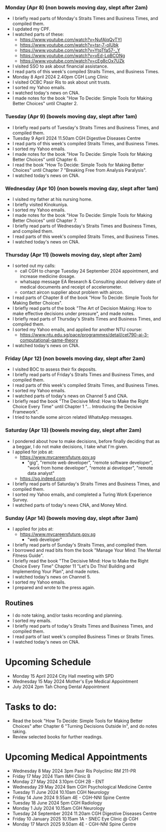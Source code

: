 ### Monday (Apr 8) (non bowels moving day, slept after 2am)
- I briefly read parts of Monday's Straits Times and Business Times, and compiled them.
- I updated my CPF.
- I watched parts of these:
    - https://www.youtube.com/watch?v=NufAlqQvTYI
    - https://www.youtube.com/watch?v=tsr-7-oIUbk
    - https://www.youtube.com/watch?v=YtqTfa57-_Y
    - https://www.youtube.com/watch?v=vEd-LqBCONg
    - https://www.youtube.com/watch?v=cEg8cOx7UZk
- I visited SSO to ask about financial assistance.
- I read parts of this week's compiled Straits Times, and Business Times.
- Monday 8 April 2024 2.40pm CGH Lung Clinic
- I visited OCBC Pasir Ris to ask about unit trusts.
- I sorted my Yahoo emails.
- I watched today's news on CNA.
- I made notes for the book "How To Decide: Simple Tools for Making Better Choices" until Chapter 2.

### Tuesday (Apr 9) (bowels moving day, slept after 1am)
- I briefly read parts of Tuesday's Straits Times and Business Times, and compiled them.
- Tuesday 9 April 2024 11.50am CGH Digestive Diseases Centre
- I read parts of this week's compiled Straits Times, and Business Times.
- I sorted my Yahoo emails.
- I made notes for the book "How To Decide: Simple Tools for Making Better Choices" until Chapter 6.
- I read the book "How To Decide: Simple Tools for Making Better Choices" until Chapter 7 "Breaking Free from Analysis Paralysis".
- I watched today's news on CNA.

### Wednesday (Apr 10) (non bowels moving day, slept after 1am)
- I visited my father at his nursing home.
- I briefly visited Kinokuniya.
- I sorted my Yahoo emails.
- I made notes for the book "How To Decide: Simple Tools for Making Better Choices" until Chapter 7.
- I briefly read parts of Wednesday's Straits Times and Business Times, and compiled them.
- I read parts of this week's compiled Straits Times, and Business Times.
- I watched today's news on CNA.

### Thursday (Apr 11) (bowels moving day, slept after 2am)
- I sorted out my calls:
    - call CGH to change Tuesday 24 September 2024 appointment, and increase medicine dosage.
    - whatsapp message EA Research & Consulting about delivery date of medical documents and receipt of accelerometer.
    - contact aircon supplier about problem with aircon.
- I read parts of Chapter 8 of the book "How To Decide: Simple Tools for Making Better Choices".
- I briefly read parts of the book "The Art of Decision Making: How to make effective decisions under pressure", and made notes.
- I briefly read parts of Thursday's Straits Times and Business Times, and compiled them.
- I sorted my Yahoo emails, and applied for another NTU course:
    - https://www.ntu.edu.sg/pace/programmes/detail/cet790-ai-3-computational-game-theory
- I watched today's news on CNA.

### Friday (Apr 12) (non bowels moving day, slept after 2am)
- I visited BOC to assess their fix deposits.
- I briefly read parts of Friday's Straits Times and Business Times, and compiled them.
- I read parts of this week's compiled Straits Times, and Business Times.
- I sorted my Yahoo emails.
- I watched parts of today's news on Channel 5 and CNA.
- I briefly read the book "The Decisive Mind: How to Make the Right Choice Every Time" until Chapter 1 "... Introducing the Decisive Framework".
- I tried to handle some aircon related WhatsApp messages.

### Saturday (Apr 13) (bowels moving day, slept after 2am)
- I pondered about how to make decisions, before finally deciding that as a beggar, I do not make decisions, I take what I'm given.
- I applied for jobs at:
    - https://www.mycareersfuture.gov.sg
        - "gig", "remote web developer", "remote software developer", "work from home developer", "remote ai developer", "remote data analyst"
    - https://sg.indeed.com
- I briefly read parts of Saturday's Straits Times and Business Times, and compiled them.
- I sorted my Yahoo emails, and completed a Turing Work Experience Survey.
- I watched parts of today's news CNA, and Money Mind.

### Sunday (Apr 14) (bowels moving day, slept after 3am)
- I applied for jobs at:
    - https://www.mycareersfuture.gov.sg
        - "web developer"
- I briefly read parts of Sunday's Straits Times, and compiled them.
- I borrowed and read bits from the book "Manage Your Mind: The Mental Fitness Guide".
- I briefly read the book "The Decisive Mind: How to Make the Right Choice Every Time" Chapter 11 "Let's Do This!  Building and Implementing Your Plan", and made notes.
- I watched today's news on Channel 5.
- I sorted my Yahoo emails.
- I prepared and wrote to the press again.



## Routines
- I do note taking, and/or tasks recording and planning.
- I sorted my emails.
- I briefly read parts of today's Straits Times and Business Times, and compiled them.
- I read parts of last week's compiled Business Times or Straits Times.
- I watched today's news on CNA.

# Upcoming Schedule
- Monday 15 April 2024 City Hall meeting with SPD
- Wednesday 15 May 2024 Mother's Eye Medical Appointment
- July 2024 2pm Tah Chong Dental Appointment

# Tasks to do:
- Read the book "How To Decide: Simple Tools for Making Better Choices" after Chapter 6 "Turning Decisions Outside In", and do notes taking.
- Review selected books for further readings.

# Upcoming Medical Appointments
- Wednesday 8 May 2024 3pm Pasir Ris Polyclinic RM 211-PR
- Friday 17 May 2024 11am IMH Clinic B
- Monday 27 May 2024 3.10pm CGH 2B - ENT
- Wednesday 29 May 2024 9am CGH Psychological Medicine Centre
- Tuesday 11 June 2024 10.10am CGH Neurology
- Friday 14 June 2024 9.55am 4E - CGH-NNI Spine Centre
- Tuesday 18 June 2024 5pm CGH Radiology
- Monday 1 July 2024 10.15am CGH Neurology
- Tuesday 24 September 2024 11.20am CGH Digestive Diseases Centre
- Friday 10 January 2025 10.15am 1A - SNEC Eye Clinic @ CGH
- Monday 17 March 2025 9.50am 4E - CGH-NNI Spine Centre
